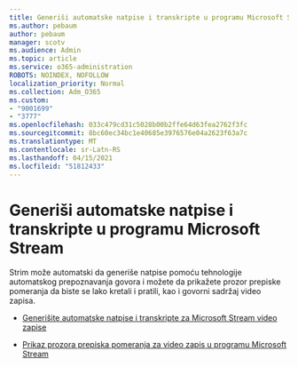 ```yaml
---
title: Generiši automatske natpise i transkripte u programu Microsoft Stream
ms.author: pebaum
author: pebaum
manager: scotv
ms.audience: Admin
ms.topic: article
ms.service: o365-administration
ROBOTS: NOINDEX, NOFOLLOW
localization_priority: Normal
ms.collection: Adm_O365
ms.custom:
- "9001699"
- "3777"
ms.openlocfilehash: 033c479cd31c5028b00b2ffe64d63fea2762f3fc
ms.sourcegitcommit: 8bc60ec34bc1e40685e3976576e04a2623f63a7c
ms.translationtype: MT
ms.contentlocale: sr-Latn-RS
ms.lasthandoff: 04/15/2021
ms.locfileid: "51812433"
---
```

# <a name="generate-automatic-captions-and-a-transcript-in-microsoft-stream"></a>Generiši automatske natpise i transkripte u programu Microsoft Stream

Strim može automatski da generiše natpise pomoću tehnologije automatskog prepoznavanja govora i možete da prikažete prozor prepiske pomeranja da biste se lako kretali i pratili, kao i govorni sadržaj video zapisa.

- [Generišite automatske natpise i transkripte za Microsoft Stream video zapise](https://docs.microsoft.com/stream/portal-autogenerate-captions)

- [Prikaz prozora prepiska pomeranja za video zapis u programu Microsoft Stream](https://docs.microsoft.com/stream/portal-configure-transcript-mode)
